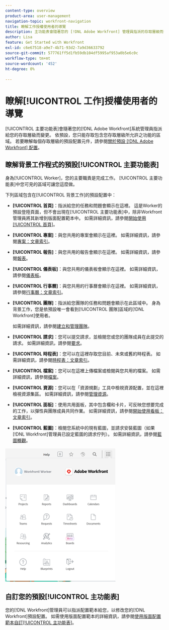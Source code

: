 ```yaml
---
content-type: overview
product-area: user-management
navigation-topic: workfront-navigation
title: 瞭解工作授權使用者的導覽
description: 主功能表會隨著您的 [!DNL Adobe Workfront] 管理員指派的存取層級而變更。 依預設，您只能存取包含您存取層級所允許之功能的區域。
author: Lisa
feature: Get Started with Workfront
exl-id: c6e67518-a9e7-4b71-93d2-7a9d36633792
source-git-commit: 577761ff5d1fb59db104df5995af953a0b5e6c0c
workflow-type: tm+mt
source-wordcount: '452'
ht-degree: 0%

---
```


# 瞭解[!UICONTROL 工作]授權使用者的導覽

[!UICONTROL 主要功能表]會隨著您的[!DNL Adobe Workfront]系統管理員指派給您的存取層級而變更。 依預設，您只能存取包含您存取層級所允許之功能的區域。 若要瞭解每個存取層級的預設配置元件，請參閱[關於預設 [!DNL Adobe Workfront] 配置](../../../administration-and-setup/customize-workfront/use-layout-templates/about-the-default-wf-layout.md)。

## 瞭解背景工作程式的預設[!UICONTROL 主要功能表]

身為[!UICONTROL Worker]，您的主要職責是完成工作。 [!UICONTROL 主要功能表]中您可見的區域可讓您這麼做。

下列區域包含在[!UICONTROL 背景工作]的預設配置中：

* **[!UICONTROL 首頁]**：指派給您的任務和問題會顯示在這裡。 這是Worker的預設登陸頁面，但不會出現在[!UICONTROL 主要功能表]中，除非Workfront管理員將其新增到版面配置範本中。  如需詳細資訊，請參閱[開始使用[!UICONTROL 首頁]](../../../workfront-basics/using-home/using-the-home-area/get-started-with-home.md)。

* **[!UICONTROL 專案]**：與您共用的專案會顯示在這裡。 如需詳細資訊，請參閱[專案：文章索引](../../../manage-work/projects/projects-overview.md)。

* **[!UICONTROL 報告]**：與您共用的報告會顯示在這裡。 如需詳細資訊，請參閱[報表](../../../reports-and-dashboards/reports/reports-overview.md)。

* **[!UICONTROL 儀表板]**：與您共用的儀表板會顯示在這裡。 如需詳細資訊，請參閱[儀表板](../../../reports-and-dashboards/dashboards/dashboards-overview.md)。

* **[!UICONTROL 行事曆]**：與您共用的行事曆會顯示在這裡。 如需詳細資訊，請參閱[行事曆：文章索引](../../../reports-and-dashboards/reports/calendars/calendars.md)。

* **[!UICONTROL 團隊]**：指派給您團隊的任務和問題會顯示在此區域中。 身為背景工作，您是依預設唯一會看到[!UICONTROL 團隊]區域的[!DNL Workfront]使用者。

  如需詳細資訊，請參閱[建立和管理團隊](../../../people-teams-and-groups/create-and-manage-teams/create-and-mange-teams.md)。

* **[!UICONTROL 請求]**：您可以提交請求，並檢閱您或您的團隊成員在此提交的請求。 如需詳細資訊，請參閱[要求](../../../manage-work/requests/requests-overview.md)。

* **[!UICONTROL 時程表]**：您可以在這裡存取您目前、未來或舊的時程表。 如需詳細資訊，請參閱[時程表：文章索引](../../../timesheets/timesheets-all.md)。

* **[!UICONTROL 檔案]**：您可以在這裡上傳檔案或檢閱與您共用的檔案。 如需詳細資訊，請參閱[檔案](../../../documents/documents-overview.md)。

* **[!UICONTROL 資源]**：您可以在「資源規劃」工具中檢視資源配置，並在這裡檢視資源集區。 如需詳細資訊，請參閱[管理資源](../../../resource-mgmt/manage-resources.md)。

* **[!UICONTROL 面板]**：使用共用面板，其中包含欄和卡片，可反映您想要完成的工作，以彈性與團隊成員共同作業。 如需詳細資訊，請參閱[開始使用看板：文章索引](../../../agile/get-started-with-boards/get-started-with-boards.md)。

* **[!UICONTROL 藍圖]**：檢閱您系統中的現有藍圖，並請求安裝藍圖（如果[!DNL Workfront]管理員已設定藍圖的請求佇列）。 如需詳細資訊，請參閱[藍圖概觀](../../../administration-and-setup/blueprints/blueprints-overview.md)。

![工作者主功能表](assets/worker-main-menu-350x426.png)

## 自訂您的預設[!UICONTROL 主功能表]

您的[!DNL Workfront]管理員可以指派配置範本給您，以修改您的[!DNL Workfront]預設配置。 如需使用版面配置範本的詳細資訊，請參閱[使用版面配置範本自訂[!UICONTROL 主功能表]](../../../administration-and-setup/customize-workfront/use-layout-templates/customize-main-menu.md)。
